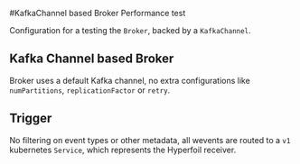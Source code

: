 #KafkaChannel based Broker Performance test

Configuration for a testing the `Broker`, backed by a `KafkaChannel`.

## Kafka Channel based Broker

Broker uses a default Kafka channel, no extra configurations like `numPartitions`, `replicationFactor` or `retry`.

## Trigger

No filtering on event types or other metadata, all wevents are routed to a `v1` kubernetes `Service`, which represents the Hyperfoil receiver.
